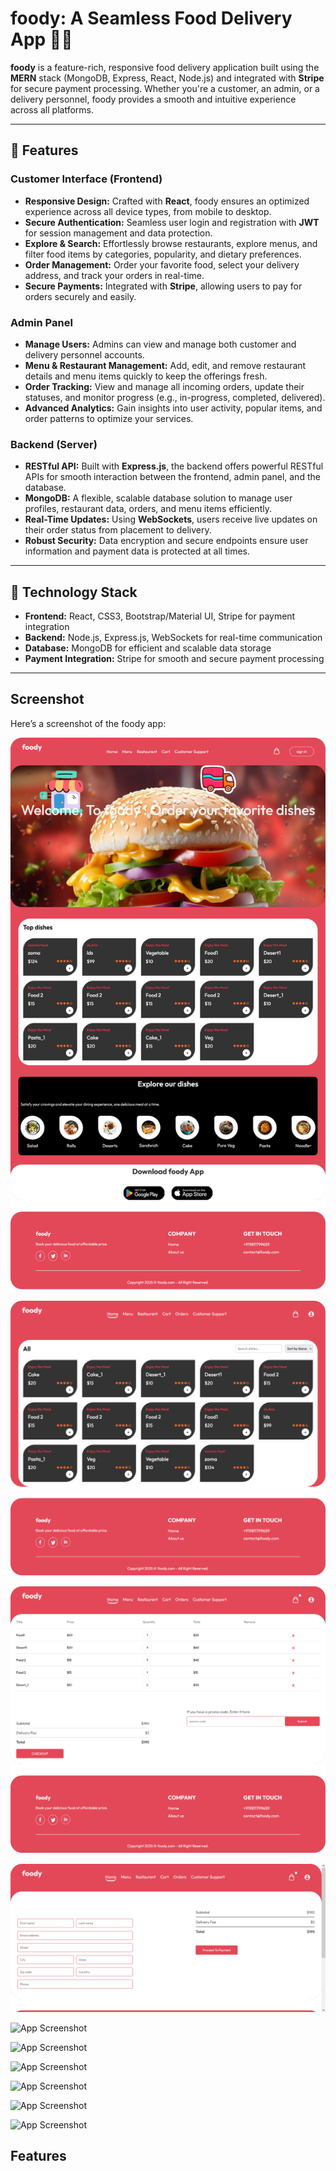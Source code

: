# **foody: A Seamless Food Delivery App 🍔🍕**

**foody** is a feature-rich, responsive food delivery application built using the **MERN** stack (MongoDB, Express, React, Node.js) and integrated with **Stripe** for secure payment processing. Whether you're a customer, an admin, or a delivery personnel, foody provides a smooth and intuitive experience across all platforms.

---

## **📱 Features**

### **Customer Interface (Frontend)**
- **Responsive Design:** Crafted with **React**, foody ensures an optimized experience across all device types, from mobile to desktop.
- **Secure Authentication:** Seamless user login and registration with **JWT** for session management and data protection.
- **Explore & Search:** Effortlessly browse restaurants, explore menus, and filter food items by categories, popularity, and dietary preferences.
- **Order Management:** Order your favorite food, select your delivery address, and track your orders in real-time.
- **Secure Payments:** Integrated with **Stripe**, allowing users to pay for orders securely and easily.

### **Admin Panel**
- **Manage Users:** Admins can view and manage both customer and delivery personnel accounts.
- **Menu & Restaurant Management:** Add, edit, and remove restaurant details and menu items quickly to keep the offerings fresh.
- **Order Tracking:** View and manage all incoming orders, update their statuses, and monitor progress (e.g., in-progress, completed, delivered).
- **Advanced Analytics:** Gain insights into user activity, popular items, and order patterns to optimize your services.

### **Backend (Server)**
- **RESTful API:** Built with **Express.js**, the backend offers powerful RESTful APIs for smooth interaction between the frontend, admin panel, and the database.
- **MongoDB:** A flexible, scalable database solution to manage user profiles, restaurant data, orders, and menu items efficiently.
- **Real-Time Updates:** Using **WebSockets**, users receive live updates on their order status from placement to delivery.
- **Robust Security:** Data encryption and secure endpoints ensure user information and payment data is protected at all times.

---

## **🚀 Technology Stack**

- **Frontend:** React, CSS3, Bootstrap/Material UI, Stripe for payment integration
- **Backend:** Node.js, Express.js, WebSockets for real-time communication
- **Database:** MongoDB for efficient and scalable data storage
- **Payment Integration:** Stripe for smooth and secure payment processing

---

## Screenshot

Here’s a screenshot of the foody app:

![App Screenshot](https://github.com/sandeeppaldotnet/fooddeliveryappfrontent/blob/main/FOODIFYONLINE.png)

![App Screenshot](https://github.com/sandeeppaldotnet/fooddeliveryappfrontent/blob/main/category.png)

![App Screenshot](https://github.com/sandeeppaldotnet/fooddeliveryappfrontent/blob/main/cart.png)

![App Screenshot](https://github.com/sandeeppaldotnet/fooddeliveryappfrontent/blob/main/order.png)


![App Screenshot]()

![App Screenshot]()

![App Screenshot]()


![App Screenshot]()

![App Screenshot]()

![App Screenshot]()




## Features
